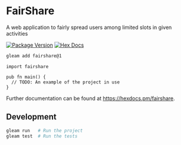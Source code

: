 # FairShare
A web application to fairly spread users among limited slots in given activities

[![Package Version](https://img.shields.io/hexpm/v/fairshare)](https://hex.pm/packages/fairshare)
[![Hex Docs](https://img.shields.io/badge/hex-docs-ffaff3)](https://hexdocs.pm/fairshare/)

```sh
gleam add fairshare@1
```
```gleam
import fairshare

pub fn main() {
  // TODO: An example of the project in use
}
```

Further documentation can be found at <https://hexdocs.pm/fairshare>.

## Development

```sh
gleam run   # Run the project
gleam test  # Run the tests
```
